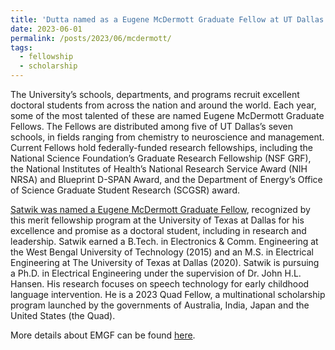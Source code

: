 ```yaml
---
title: 'Dutta named as a Eugene McDermott Graduate Fellow at UT Dallas'
date: 2023-06-01
permalink: /posts/2023/06/mcdermott/
tags:
  - fellowship
  - scholarship
---
```


The University’s schools, departments, and programs recruit excellent doctoral students from across the nation and around the world. Each year, some of the most talented of these are named Eugene McDermott Graduate Fellows. The Fellows are distributed among five of UT Dallas’s seven schools, in fields ranging from chemistry to neuroscience and management. Current Fellows hold federally-funded research fellowships, including the National Science Foundation’s Graduate Research Fellowship (NSF GRF), the National Institutes of Health’s National Research Service Award (NIH NRSA) and Blueprint D-SPAN Award, and the Department of Energy’s Office of Science Graduate Student Research (SCGSR) award.

[Satwik was named a Eugene McDermott Graduate Fellow](https://provost.utdallas.edu/mcdermott-programs/the-mcdermott-graduate-fellows/current-fellows/#:~:text=to%20possible%20collaborations.-,Satwik%20Dutta,-Faculty%20Host%3A%20John), recognized by this merit fellowship program at the University of Texas at Dallas for his excellence and promise as a doctoral student, including in research and leadership. Satwik earned a B.Tech. in Electronics & Comm. Engineering at the West Bengal University of Technology (2015) and an M.S. in Electrical Engineering at The University of Texas at Dallas (2020). Satwik is pursuing a Ph.D. in Electrical Engineering under the supervision of Dr. John H.L. Hansen. His research focuses on speech technology for early childhood language intervention. He is a 2023 Quad Fellow, a multinational scholarship program launched by the governments of Australia, India, Japan and the United States (the Quad). 

More details about EMGF can be found [here](https://provost.utdallas.edu/mcdermott-programs/the-mcdermott-graduate-fellows/). 
